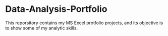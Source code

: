 # Data-Analysis-Portfolio
This reporsitory contains my MS Excel protfolio projects, and its objective is to show some of my analytic skills.
